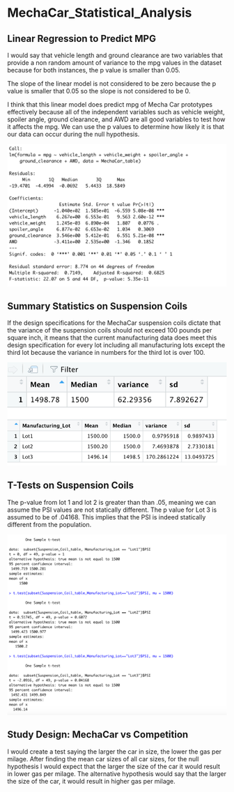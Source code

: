 # MechaCar_Statistical_Analysis

## Linear Regression to Predict MPG
I would say that vehicle length and ground clearance are two variables that provide a non random amount of variance to the mpg values in the dataset because for both instances, the p value is smaller than 0.05. 

The slope of the linear model is not considered to be zero because the p value is smaller that 0.05 so the slope is not considered to be 0. 

I think that this linear model does predict mpg of Mecha Car prototypes effectively because all of the independent variables such as vehicle weight, spoiler angle, ground clearance, and AWD are all good variables to test how it affects the mpg. We can use the p values to determine how likely it is that our data can occur during the null hypothesis. 

![](./Resources/Deliverable_1.png)


## Summary Statistics on Suspension Coils
If the design specifications for the MechaCar suspension coils dictate that the variance of the suspension coils should not exceed 100 pounds per square inch, it means that the current manufacturing data does meet this design specification for every lot including all manufacturing lots except the third lot because the variance in numbers for the third lot is over 100.  

![](./Resources/Deliverable_2_total_summary.png)
![](./Resources/Deliverable_2_lot_summary.png)


## T-Tests on Suspension Coils
The p-value from lot 1 and lot 2 is greater than than .05, meaning we can assume the PSI values are not statically different. The p value for Lot 3 is assumed to be of .04168. This implies that the PSI is indeed statically different from the population.

 ![](./Resources/Deliverable_3.png)

## Study Design: MechaCar vs Competition
I would create a test saying the larger the car in size, the lower the gas per milage. After finding the mean car sizes of all car sizes, for the null hypothesis I would expect that the larger the size of the car it would result in lower gas per milage. The alternative hypothesis would say that the larger the size of the car, it would result in higher gas per milage.
 
